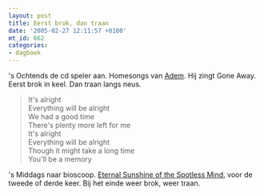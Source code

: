 ```yaml
---
layout: post
title: Eerst brok, dan traan
date: '2005-02-27 12:11:57 +0100'
mt_id: 662
categories:
- dagboek
---
```

's Ochtends de cd speler aan. Homesongs van <a href="http://www.adem.tv/">Adem</a>. Hij zingt Gone Away. Eerst brok in keel. Dan traan langs neus.

<blockquote>It's alright<br />Everything will be alright<br />We had a good time<br />There's plenty more left for me<br />It's alright<br />Everything will be alright<br />Though it might take a long time<br />You'll be a memory</blockquote>

's Middags naar bioscoop. <a href="http://www.eternalsunshine.com/">Eternal Sunshine of the Spotless Mind</a>, voor de tweede of derde keer. Bij het einde weer brok, weer traan.

